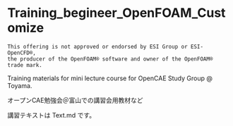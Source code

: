 Training_begineer_OpenFOAM_Customize
====================================

```
This offering is not approved or endorsed by ESI Group or ESI-OpenCFD®, 
the producer of the OpenFOAM® software and owner of the OpenFOAM® trade mark.
```

Training materials for mini lecture course for OpenCAE Study Group @ Toyama.

オープンCAE勉強会＠富山での講習会用教材など



講習テキストは Text.md です。
